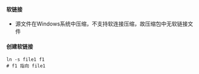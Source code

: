 #### 软链接

* 源文件在Windows系统中压缩，不支持软连接压缩，故压缩包中无软链接文件



#### 创建软链接

```
ln -s file1 f1
# f1 指向 file1
```

